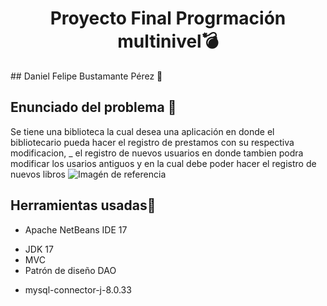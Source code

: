 <h1 align="center"> Proyecto Final Progrmación multinivel💣 </h1>
## Daniel Felipe Bustamante Pérez 🚀

## Enunciado del problema	📰
 Se tiene una biblioteca la cual desea una aplicación en donde el bibliotecario pueda hacer el registro de prestamos con su respectiva modificacion,
_ el registro de nuevos usuarios en donde tambien podra modificar los usarios antiguos y en la cual debe poder hacer el registro de nuevos libros
![Imagén de referencia](https://www.google.com/search?q=biblioteca&tbm=isch&tbs=isz:m&hl=en&sa=X&ved=0CAMQpwVqFwoTCLDT9O6C9v4CFQAAAAAdAAAAABAF&biw=1903&bih=941#imgrc=B4yXthlcc0f7IM)

## Herramientas usadas📂
- Apache NetBeans IDE 17
* JDK 17
* MVC
* Patrón de diseño DAO
+ mysql-connector-j-8.0.33

